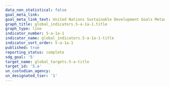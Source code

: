 ```yaml
---
data_non_statistical: false
goal_meta_link: 
goal_meta_link_text: United Nations Sustainable Development Goals Metadata
graph_title: global_indicators.5-a-1a-1.title
graph_type: line
indicator_number: 5-a-1a-1
indicator_name: global_indicators.5-a-1a-1-title
indicator_sort_order: 5-a-1a-1
published: true
reporting_status: complete
sdg_goal: '5'
target_name: global_targets.5-a-title
target_id: '5.a'
un_custodian_agency: 
un_designated_tier: '1'
---
```

